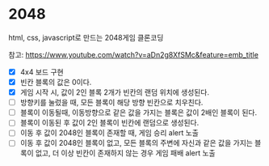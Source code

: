 # 2048

html, css, javascript로 만드는 2048게임 클론코딩

참고: https://www.youtube.com/watch?v=aDn2g8XfSMc&feature=emb_title

- [x] 4x4 보드 구현
- [x] 빈칸 블록의 값은 0이다.
- [x] 게임 시작 시, 값이 2인 블록 2개가 빈칸의 랜덤 위치에 생성된다.
- [ ] 방향키를 눌렀을 때, 모든 블록이 해당 방향 빈칸으로 치우친다.
- [ ] 블록이 이동될때, 이동방향으로 같은 값을 가지는 블록은 값이 2배인 블록이 된다.
- [ ] 블록이 이동된 후 값이 2인 블록이 빈칸에 랜덤으로 생성된다.
- [ ] 이동 후 값이 2048인 블록이 존재할 때, 게임 승리 alert 노출
- [ ] 이동 후 값이 2048인 블록이 없고, 모든 블록의 주변에 자신과 같은 값을 가지는 블록이 없고, 더 이상 빈칸이 존재하지 않는 경우 게임 패배 alert 노출
